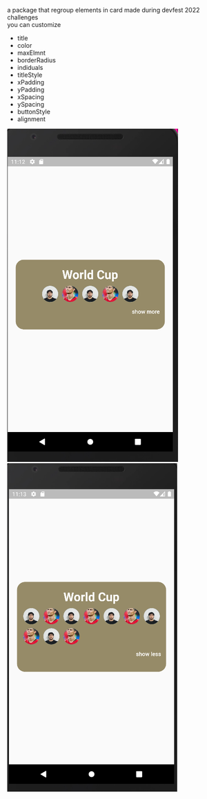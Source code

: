 a package that regroup elements in card made during devfest 2022 challenges
<br/>
you can customize
<ul>
 
  
 <li>title</li>
 <li>color</li>
 <li>maxElmnt</li>
 <li>borderRadius</li>
 <li>indiduals</li>
 <li>titleStyle</li>
 <li>xPadding</li>
 <li>yPadding</li>
 <li>xSpacing</li>
 <li>ySpacing</li>
 <li>buttonStyle</li>
 <li>alignment</li>
</ul>


<img src='./demo1.PNG'/>
<img src='./demo2.PNG'/>
